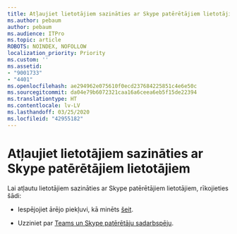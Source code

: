 ```yaml
---
title: Atļaujiet lietotājiem sazināties ar Skype patērētājiem lietotājiem
ms.author: pebaum
author: pebaum
ms.audience: ITPro
ms.topic: article
ROBOTS: NOINDEX, NOFOLLOW
localization_priority: Priority
ms.custom: ''
ms.assetid:
- "9001733"
- "4401"
ms.openlocfilehash: ae294962e075610f0ecd237684225851c4e6e50c
ms.sourcegitcommit: da04e79b6072321caa16a6ceea6eb5f15de22394
ms.translationtype: HT
ms.contentlocale: lv-LV
ms.lasthandoff: 03/25/2020
ms.locfileid: "42955182"
---
```

# <a name="allow-your-users-to-communicate-with-skype-consumer-users"></a>Atļaujiet lietotājiem sazināties ar Skype patērētājiem lietotājiem

Lai atļautu lietotājiem sazināties ar Skype patērētājiem lietotājiem, rīkojieties šādi:

- Iespējojiet ārējo piekļuvi, kā minēts [šeit](https://docs.microsoft.com/microsoftteams/manage-external-access#allow-or-block-domains).

- Uzziniet par [Teams un Skype patērētāju sadarbspēju](https://docs.microsoft.com/microsoftteams/teams-skype-interop).
